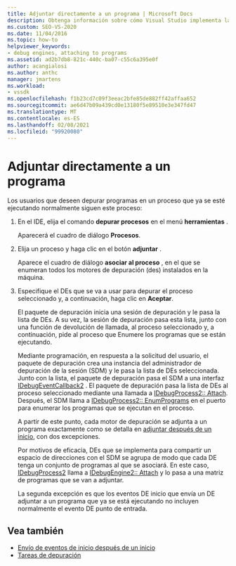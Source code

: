 ```yaml
---
title: Adjuntar directamente a un programa | Microsoft Docs
description: Obtenga información sobre cómo Visual Studio implementa la Asociación de un motor de depuración a un proceso que ya se está ejecutando mediante este procedimiento en el IDE de Visual Studio.
ms.custom: SEO-VS-2020
ms.date: 11/04/2016
ms.topic: how-to
helpviewer_keywords:
- debug engines, attaching to programs
ms.assetid: ad2b7db8-821c-440c-ba07-c55c6a395e0f
author: acangialosi
ms.author: anthc
manager: jmartens
ms.workload:
- vssdk
ms.openlocfilehash: f1b23cd7c09f3eeac2bfe85de882ff42affaa652
ms.sourcegitcommit: ae6d47b09a439cd0e13180f5e89510e3e347fd47
ms.translationtype: MT
ms.contentlocale: es-ES
ms.lasthandoff: 02/08/2021
ms.locfileid: "99920080"
---
```

# <a name="attach-directly-to-a-program"></a>Adjuntar directamente a un programa
Los usuarios que deseen depurar programas en un proceso que ya se esté ejecutando normalmente siguen este proceso:

1. En el IDE, elija el comando **depurar procesos** en el menú **herramientas** .

    Aparecerá el cuadro de diálogo **Procesos**.

2. Elija un proceso y haga clic en el botón **adjuntar** .

    Aparece el cuadro de diálogo **asociar al proceso** , en el que se enumeran todos los motores de depuración (des) instalados en la máquina.

3. Especifique el DEs que se va a usar para depurar el proceso seleccionado y, a continuación, haga clic en **Aceptar**.

   El paquete de depuración inicia una sesión de depuración y le pasa la lista de DEs. A su vez, la sesión de depuración pasa esta lista, junto con una función de devolución de llamada, al proceso seleccionado y, a continuación, pide al proceso que Enumere los programas que se están ejecutando.

   Mediante programación, en respuesta a la solicitud del usuario, el paquete de depuración crea una instancia del administrador de depuración de la sesión (SDM) y le pasa la lista de DEs seleccionada. Junto con la lista, el paquete de depuración pasa el SDM a una interfaz [IDebugEventCallback2](../../extensibility/debugger/reference/idebugeventcallback2.md) . El paquete de depuración pasa la lista de DEs al proceso seleccionado mediante una llamada a [IDebugProcess2:: Attach](../../extensibility/debugger/reference/idebugprocess2-attach.md). Después, el SDM llama a [IDebugProcess2:: EnumPrograms](../../extensibility/debugger/reference/idebugprocess2-enumprograms.md) en el puerto para enumerar los programas que se ejecutan en el proceso.

   A partir de este punto, cada motor de depuración se adjunta a un programa exactamente como se detalla en [adjuntar después de un inicio](../../extensibility/debugger/attaching-after-a-launch.md), con dos excepciones.

   Por motivos de eficacia, DEs que se implementa para compartir un espacio de direcciones con el SDM se agrupa de modo que cada DE tenga un conjunto de programas al que se asociará. En este caso, [IDebugProcess2](../../extensibility/debugger/reference/idebugprocess2.md) llama a [IDebugEngine2:: Attach](../../extensibility/debugger/reference/idebugengine2-attach.md) y lo pasa a una matriz de programas que se van a adjuntar.

   La segunda excepción es que los eventos DE inicio que envía un DE adjuntar a un programa que ya se está ejecutando no incluyen normalmente el evento DE punto de entrada.

## <a name="see-also"></a>Vea también
- [Envío de eventos de inicio después de un inicio](../../extensibility/debugger/sending-startup-events-after-a-launch.md)
- [Tareas de depuración](../../extensibility/debugger/debugging-tasks.md)

